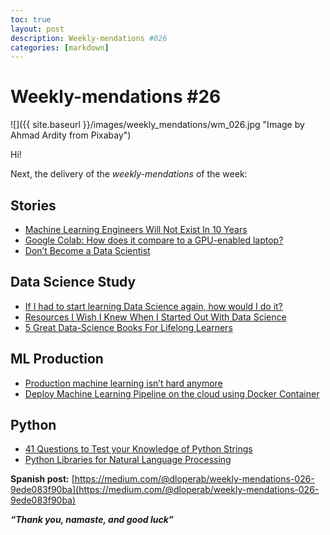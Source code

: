 ```yaml
---
toc: true
layout: post
description: Weekly-mendations #026
categories: [markdown]
---
```

# Weekly-mendations #26

![]({{ site.baseurl }}/images/weekly_mendations/wm_026.jpg "Image by Ahmad Ardity from Pixabay")

Hi!

Next, the delivery of the *weekly-mendations* of the week:

## Stories

- [Machine Learning Engineers Will Not Exist In 10 Years](https://towardsdatascience.com/machine-learning-engineers-will-not-exist-in-10-years-c9cbbf4472f3)
- [Google Colab: How does it compare to a GPU-enabled laptop?](https://towardsdatascience.com/google-colab-how-does-it-compare-to-a-gpu-enabled-laptop-851c1e0a2ca9)
- [Don’t Become a Data Scientist](https://towardsdatascience.com/dont-become-a-data-scientist-ee4769899025)

## Data Science Study

- [If I had to start learning Data Science again, how would I do it?](https://towardsdatascience.com/if-i-had-to-start-learning-data-science-again-how-would-i-do-it-78a72b80fd93)
- [Resources I Wish I Knew When I Started Out With Data Science](https://towardsdatascience.com/resources-i-wish-i-knew-when-i-started-out-with-data-science-9a8889654c36)
- [5 Great Data-Science Books For Lifelong Learners](https://towardsdatascience.com/5-great-data-science-books-for-lifelong-learners-3a6405a7f890)

## ML Production

- [Production machine learning isn’t hard anymore](https://towardsdatascience.com/production-machine-learning-isnt-hard-anymore-932bd91e138f)
- [Deploy Machine Learning Pipeline on the cloud using Docker Container](https://towardsdatascience.com/deploy-machine-learning-pipeline-on-cloud-using-docker-container-bec64458dc01)

## Python

- [41 Questions to Test your Knowledge of Python Strings](https://towardsdatascience.com/41-questions-to-test-your-knowledge-of-python-strings-9eb473aa8fe8)
- [Python Libraries for Natural Language Processing](https://towardsdatascience.com/python-libraries-for-natural-language-processing-be0e5a35dd64)

**Spanish post:** [https://medium.com/@dloperab/weekly-mendations-026-9ede083f90ba](https://medium.com/@dloperab/weekly-mendations-026-9ede083f90ba)

***“Thank you, namaste, and good luck”***
